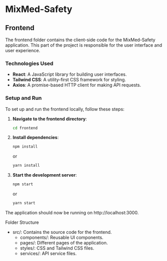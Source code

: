 # MixMed-Safety

## Frontend

The frontend folder contains the client-side code for the MixMed-Safety application. This part of the project is responsible for the user interface and user experience.

### Technologies Used

- **React**: A JavaScript library for building user interfaces.
- **Tailwind CSS**: A utility-first CSS framework for styling.
- **Axios**: A promise-based HTTP client for making API requests.

### Setup and Run

To set up and run the frontend locally, follow these steps:

1. **Navigate to the frontend directory**:
    ```bash
    cd frontend
    ```

2. **Install dependencies**:
    ```bash
    npm install
    ```
    or
    ```bash
    yarn install
    ```

3. **Start the development server**:
    ```bash
    npm start
    ```
    or
    ```bash
    yarn start
    ```

The application should now be running on http://localhost:3000.

Folder Structure
- src/: Contains the source code for the frontend.
     - components/: Reusable UI components.
     - pages/: Different pages of the application.
     - styles/: CSS and Tailwind CSS files.
     - services/: API service files.